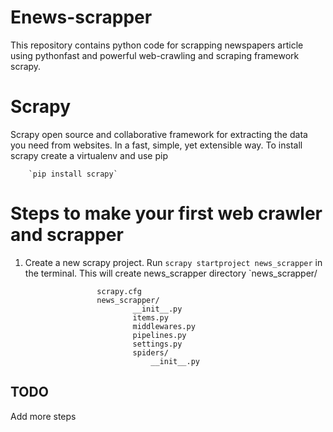 # Enews-scrapper
This repository  contains python code for scrapping newspapers article using pythonfast and powerful web-crawling and scraping framework scrapy.

# Scrapy
Scrapy open source and collaborative framework for extracting the data you need from websites.
In a fast, simple, yet extensible way.
To install scrapy create a virtualenv and use pip
        
        `pip install scrapy`
        
# Steps to make your first web crawler and scrapper

 1. Create a new scrapy project. Run `scrapy startproject news_scrapper` in the terminal.
        This will create news_scrapper directory
                `news_scrapper/

                        scrapy.cfg
                        news_scrapper/
                                __init__.py
                                items.py          
                                middlewares.py    
                                pipelines.py      
                                settings.py       
                                spiders/         
                                    __init__.py

## TODO
Add more steps
